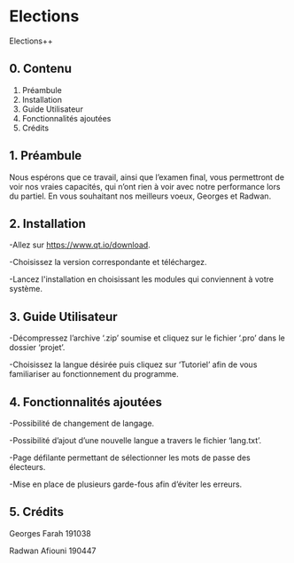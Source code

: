# Elections
Elections++


## 0. Contenu


1. Préambule 
2. Installation
3. Guide Utilisateur
4. Fonctionnalités ajoutées
5. Crédits 


## 1. Préambule 


Nous espérons que ce travail, ainsi que l’examen final, vous permettront de voir nos 
vraies capacités, qui n’ont rien à voir avec notre performance lors du partiel. 
En vous souhaitant nos meilleurs voeux,
Georges et Radwan.


## 2. Installation


-Allez sur https://www.qt.io/download.

-Choisissez la version correspondante et téléchargez.

-Lancez l'installation en choisissant les modules qui conviennent à votre système.


## 3. Guide Utilisateur


-Décompressez l’archive ‘.zip’ soumise et cliquez sur le fichier ‘.pro’ dans le dossier ‘projet’.

-Choisissez la langue désirée puis cliquez sur ‘Tutoriel’ afin de vous familiariser au fonctionnement du programme.


## 4. Fonctionnalités ajoutées


-Possibilité de changement de langage.

-Possibilité d’ajout d’une nouvelle langue a travers le fichier ‘lang.txt’.

-Page défilante permettant de sélectionner les mots de passe des électeurs.

-Mise en place de plusieurs garde-fous afin d’éviter les erreurs.


## 5. Crédits


Georges Farah  191038

Radwan Afiouni 190447
